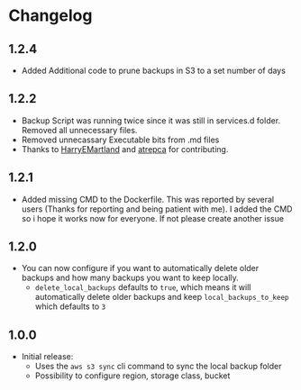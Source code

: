 # Changelog

## 1.2.4

- Added Additional code to prune backups in S3 to a set number of days

## 1.2.2

- Backup Script was running twice since it was still in services.d folder. Removed all unnecessary files.
- Removed unnecassary Executable bits from .md files
- Thanks to [HarryEMartland](https://github.com/HarryEMartland) and [atrepca](https://github.com/atrepca) for contributing.

## 1.2.1

- Added missing CMD to the Dockerfile. This was reported by several users (Thanks for reporting and being patient with me). I added the CMD so i hope it works now for everyone. If not please create another issue

## 1.2.0

- You can now configure if you want to automatically delete older backups and how many backups you want to keep locally.
  - `delete_local_backups` defaults to `true`, which means it will automatically delete older backups and keep `local_backups_to_keep` which defaults to `3`

## 1.0.0

- Initial release:
  - Uses the `aws s3 sync` cli command to sync the local backup folder
  - Possibility to configure region, storage class, bucket
